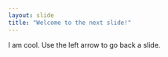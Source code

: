 ```yaml
---
layout: slide
title: "Welcome to the next slide!"
---
```

I am cool.
Use the left arrow to go back a slide.